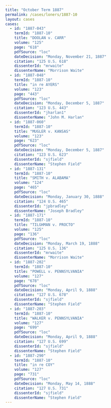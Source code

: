 ```yaml
---
title: "October Term 1887"
permalink: /cases/loners/1887-10
layout: cases
cases:
  - id: "1887-043"
    termId: "1887-10"
    title: "DOOLAN v. CARR"
    volume: "125"
    page: "618"
    pdfSource: "loc"
    dateDecision: "Monday, November 21, 1887"
    citation: "125 U.S. 618"
    dissenterId: "mrwaite"
    dissenterName: "Morrison Waite"
  - id: "1887-048"
    termId: "1887-10"
    title: "in re AYERS"
    volume: "123"
    page: "443"
    pdfSource: "loc"
    dateDecision: "Monday, December 5, 1887"
    citation: "123 U.S. 443"
    dissenterId: "jharlan1"
    dissenterName: "John M. Harlan"
  - id: "1887-060"
    termId: "1887-10"
    title: "MUGLER v. KANSAS"
    volume: "123"
    page: "623"
    pdfSource: "loc"
    dateDecision: "Monday, December 5, 1887"
    citation: "123 U.S. 623"
    dissenterId: "sjfield"
    dissenterName: "Stephen Field"
  - id: "1887-131"
    termId: "1887-10"
    title: "SMITH v. ALABAMA"
    volume: "124"
    page: "465"
    pdfSource: "loc"
    dateDecision: "Monday, January 30, 1888"
    citation: "124 U.S. 465"
    dissenterId: "jpbradley"
    dissenterName: "Joseph Bradley"
  - id: "1887-171"
    termId: "1887-10"
    title: "TILGHMAN v. PROCTO"
    volume: "125"
    page: "136"
    pdfSource: "loc"
    dateDecision: "Monday, March 19, 1888"
    citation: "125 U.S. 136"
    dissenterId: "mrwaite"
    dissenterName: "Morrison Waite"
  - id: "1887-202"
    termId: "1887-10"
    title: "POWELL v. PENNSYLVANIA"
    volume: "127"
    page: "678"
    pdfSource: "loc"
    dateDecision: "Monday, April 9, 1888"
    citation: "127 U.S. 678"
    dissenterId: "sjfield"
    dissenterName: "Stephen Field"
  - id: "1887-203"
    termId: "1887-10"
    title: "WALKER v. PENNSYLVANIA"
    volume: "127"
    page: "699"
    pdfSource: "loc"
    dateDecision: "Monday, April 9, 1888"
    citation: "127 U.S. 699"
    dissenterId: "sjfield"
    dissenterName: "Stephen Field"
  - id: "1887-290"
    termId: "1887-10"
    title: "in re COY"
    volume: "127"
    page: "731"
    pdfSource: "loc"
    dateDecision: "Monday, May 14, 1888"
    citation: "127 U.S. 731"
    dissenterId: "sjfield"
    dissenterName: "Stephen Field"
---
```

